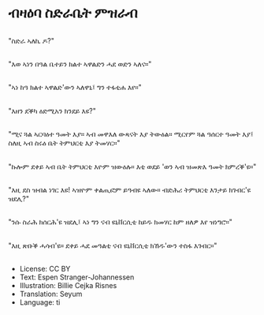 # ብዛዕባ ስድራቤት ምዝራብ

##
"ስድራ ኣለኪ ዶ?"

##
"እወ ኣነን በዓል ቤተይን ክልተ ኣዋልድን ሓደ ወድን ኣለና።"

##
"ኣነ ከዓ ክልተ ኣዋልድ'ውን ኣለዋኒ፤ ግን ተፋቲሐ እየ።"

##
"እዘን ደቕካ ዕድሚአን ክንደይ እዩ?"

##
"ሚና ጓል ኣርባዕተ ዓመት እያ። ኣብ መዋእለ ውጻናት እያ ትውዕል። ሚርየም ጓል ዓሰርተ ዓመት እያ፤ ስለዚ ኣብ ስሩዕ ቤት ትምህርቲ እያ ትመሃር።"

##
"ኩሎም ደቀይ ኣብ ቤት ትምህርቲ እዮም ዝውዕሉ። እቲ ወደይ 'ወን ኣብ ዝመጽእ ዓመት ክምረቕ'ዩ።"

##
"እዚ ደስ ዝብል ነገር እዩ! ኣዝዮም ቀልጢፎም ይዓብዩ ኣለው። ብድሕሪ ትምህርቲ እንታይ ክገብር'ዩ ዝደሊ?"

##
"ንሱ ስራሕ ክሰርሕ'ዩ ዝደሊ፤ ኣነ ግን ናብ ዩኒቨርሲቲ ከይዱ ክመሃር ከም ዘለዎ እየ ዝነግሮ።"

##
"እዚ ጽቡቕ ሓሳብ'ዩ። ደቀይ ሓደ መዓልቲ ናብ ዩኒቨርሲቲ ክኸዱ'ውን ተስፋ እገብር።"

##
* License: CC BY
* Text: Espen Stranger-Johannessen
* Illustration: Billie Cejka Risnes
* Translation: Seyum
* Language: ti
